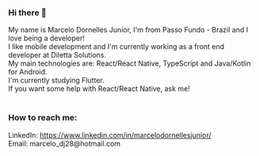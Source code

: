 ### Hi there 👋

My name is Marcelo Dornelles Junior, I'm from Passo Fundo - Brazil and I love being a developer!<br>
I like mobile development and I'm currently working as a front end developer at Diletta Solutions.<br>
My main technologies are: React/React Native, TypeScript and Java/Kotlin for Android.<br>
I'm currently studying Flutter.<br>
If you want some help with React/React Native, ask me!<br><br>
<h3>How to reach me:</h3>
LinkedIn: <a href="https://www.linkedin.com/in/marcelodornellesjunior/">https://www.linkedin.com/in/marcelodornellesjunior/</a><br>
Email: marcelo_dj28@hotmail.com<br>
